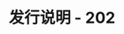 ﻿---
title: 发行说明 - 202
second_title: Aspose.Cells Cloud Documen
type: docs
url: /zh/release-notes-2022/
description: Aspose.Cells Cloud 支持Excel 创建、转换、合并、拆分、保护、内部对象操作等
weight: 8
---
